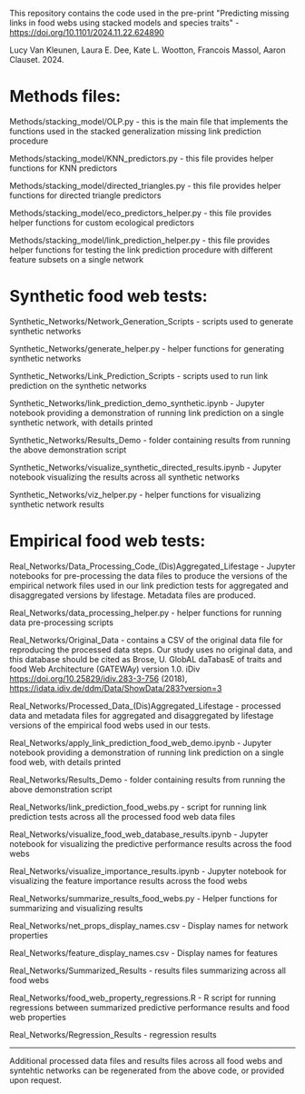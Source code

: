 This repository contains the code used in the pre-print "Predicting missing links in food webs using stacked models and species traits" -  https://doi.org/10.1101/2024.11.22.624890

Lucy Van Kleunen, Laura E. Dee, Kate L. Wootton, Francois Massol, Aaron Clauset. 2024.

# Methods files:

Methods/stacking_model/OLP.py - this is the main file that implements the functions used in the stacked generalization missing link prediction procedure

Methods/stacking_model/KNN_predictors.py - this file provides helper functions for KNN predictors

Methods/stacking_model/directed_triangles.py - this file provides helper functions for directed triangle predictors

Methods/stacking_model/eco_predictors_helper.py - this file provides helper functions for custom ecological predictors

Methods/stacking_model/link_prediction_helper.py - this file provides helper functions for testing the link prediction procedure with different feature subsets on a single network

# Synthetic food web tests:

Synthetic_Networks/Network_Generation_Scripts - scripts used to generate synthetic networks

Synthetic_Networks/generate_helper.py - helper functions for generating synthetic networks

Synthetic_Networks/Link_Prediction_Scripts - scripts used to run link prediction on the synthetic networks

Synthetic_Networks/link_prediction_demo_synthetic.ipynb - Jupyter notebook providing a demonstration of running link prediction on a single synthetic network, with details printed

Synthetic_Networks/Results_Demo - folder containing results from running the above demonstration script

Synthetic_Networks/visualize_synthetic_directed_results.ipynb - Jupyter notebook visualizing the results across all synthetic networks

Synthetic_Networks/viz_helper.py - helper functions for visualizing synthetic network results

# Empirical food web tests:

Real_Networks/Data_Processing_Code_(Dis)Aggregated_Lifestage - Jupyter notebooks for pre-processing the data files to produce the versions of the empirical network files used in our link prediction tests for aggregated and disaggregated versions by lifestage. Metadata files are produced.

Real_Networks/data_processing_helper.py - helper functions for running data pre-processing scripts

Real_Networks/Original_Data - contains a CSV of the original data file for reproducing the processed data steps. Our study uses no original data, and this database should be cited as Brose, U. GlobAL daTabasE of traits and food Web Architecture (GATEWAy) version 1.0. iDiv https://doi.org/10.25829/idiv.283-3-756 (2018), https://idata.idiv.de/ddm/Data/ShowData/283?version=3

Real_Networks/Processed_Data_(Dis)Aggregated_Lifestage - processed data and metadata files for aggregated and disaggregated by lifestage versions of the empirical food webs used in our tests.

Real_Networks/apply_link_prediction_food_web_demo.ipynb - Jupyter notebook providing a demonstration of running link prediction on a single food web, with details printed

Real_Networks/Results_Demo - folder containing results from running the above demonstration script

Real_Networks/link_prediction_food_webs.py - script for running link prediction tests across all the processed food web data files

Real_Networks/visualize_food_web_database_results.ipynb - Jupyter notebook for visualizing the predictive performance results across the food webs

Real_Networks/visualize_importance_results.ipynb - Jupyter notebook for visualizing the feature importance results across the food webs

Real_Networks/summarize_results_food_webs.py - Helper functions for summarizing and visualizing results

Real_Networks/net_props_display_names.csv - Display names for network properties

Real_Networks/feature_display_names.csv - Display names for features

Real_Networks/Summarized_Results - results files summarizing across all food webs

Real_Networks/food_web_property_regressions.R - R script for running regressions between summarized predictive performance results and food web properties

Real_Networks/Regression_Results - regression results

----------------------------------------------------------------------------------------------------------------------------------------------------------
Additional processed data files and results files across all food webs and syntehtic networks can be regenerated from the above code, or provided upon request.




